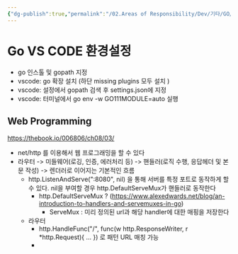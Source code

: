 ```yaml
---
{"dg-publish":true,"permalink":"/02.Areas of Responsibility/Dev/기타/GO/","tags":["dev","go"],"noteIcon":""}
---
```


# Go VS CODE 환경설정
- go 인스톨 및 gopath 지정
- vscode: go 확장 설치 (하단 missing plugins 모두 설치 )
- vscode: 설정에서 gopath 검색 후 settings.json에 지정
- vscode: 터미널에서 go env -w GO111MODULE=auto 실행


## Web Programming
https://thebook.io/006806/ch08/03/
- net/http 를 이용해서 웹 프로그래밍을 할 수 있다
-  라우터 -> 미들웨어(로깅, 인증, 에러처리 등) -> 핸들러(로직 수행, 응답헤더 및 본문 작성) -> 렌더러로 이어지는 기본적인 흐름
	- http.ListenAndServe(":8080", nil) 을 통해 서버를 특정 포트로 동작하게 할 수 있다. nil을 부여할 경우 http.DefaultServeMux가 핸들러로 동작한다
		- http.DefaultServeMux ?  (https://www.alexedwards.net/blog/an-introduction-to-handlers-and-servemuxes-in-go)
			- ServeMux : 미리 정의된 url과 해당 handler에 대한 매핑을 저장한다
	- 라우터
		- http.HandleFunc("/", func(w http.ResponseWriter, r \*http.Request){ ... }) 로 패턴 URL 매칭 가능
		- 